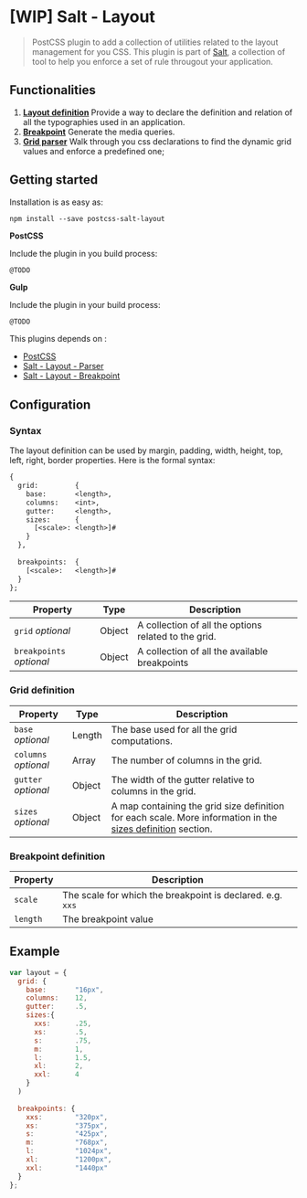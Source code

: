 # [WIP] Salt - Layout

> PostCSS plugin to add a collection of utilities related to the layout management for you CSS. This plugin is part of [Salt](https://github.com/alexandremasy/salt), a collection of tool to help you enforce a set of rule througout your application.



## Functionalities

1. **[Layout definition](#configuration)** Provide a way to declare the definition and relation of all the typographies used in an application.
   ​
2. **[Breakpoint](https://github.com/alexandremasy/postcss-salt-layout-breakpoint)** Generate the media queries.
   ​
3. **[Grid parser](https://github.com/alexandremasy/postcss-salt-layout-parser)** Walk through you css declarations to find the dynamic grid values and enforce a predefined one;
   ​



## Getting started

Installation is as easy as:

```shell
npm install --save postcss-salt-layout
```



**PostCSS**

Include the plugin in you build process:

```
@TODO
```



**Gulp**

Include the plugin in your build process:

```javascript
@TODO
```



This plugins depends on :

- [PostCSS](https://github.com/postcss/postcss)
- [Salt - Layout - Parser](https://github.com/alexandremasy/postcss-salt-layout-parser)
- [Salt - Layout - Breakpoint](https://github.com/alexandremasy/postcss-salt-layout-breakpoint)





## Configuration

### Syntax

The layout definition can be used by margin, padding, width, height, top, left, right, border properties. Here is the formal syntax:

```reStructuredText
{
  grid:         {
  	base:		<length>,
  	columns:	<int>,
  	gutter:		<length>,
  	sizes:		{
      [<scale>:	<length>]#
  	}
  },
  
  breakpoints:  {
    [<scale>:	<length>]#
  }
};
```



| Property                 | Type   | Description                              |
| ------------------------ | ------ | ---------------------------------------- |
| `grid` *optional*        | Object | A collection of all the options related to the grid. |
| `breakpoints` *optional* | Object | A collection of all the available breakpoints |



### Grid definition

| Property             | Type   | Description                              |
| -------------------- | ------ | ---------------------------------------- |
| `base` *optional*    | Length | The base used for all the grid computations. |
| `columns` *optional* | Array  | The number of columns in the grid.       |
| `gutter` *optional*  | Object | The width of the gutter relative to columns in the grid. |
| `sizes` *optional*   | Object | A map containing the grid size definition for each scale. More information in the [sizes definition](#sizes-definition) section. |



### Breakpoint definition

| Property | Description                              |
| -------- | ---------------------------------------- |
| `scale`  | The scale for which the breakpoint is declared. e.g. `xxs` |
| `length` | The breakpoint value                     |



## Example

```javascript
var layout = {
  grid: {
    base:		"16px",
    columns: 	12,
    gutter:	 	.5,
    sizes:{
      xxs:    	.25,
      xs:     	.5,
      s:      	.75,
      m:      	1,
      l:      	1.5,
      xl:     	2,
      xxl:    	4
    }
  )
  
  breakpoints: {
    xxs:    	"320px",
    xs:     	"375px",
    s:      	"425px",
    m:      	"768px",
    l:      	"1024px",
    xl:    		"1200px",
    xxl:    	"1440px"
  }
};
```

